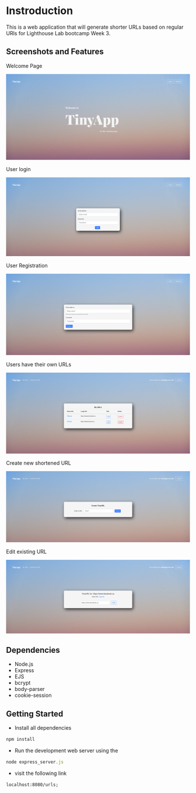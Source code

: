 # Instroduction

This is a web application that will generate shorter URLs based on regular URls for Lighthouse Lab bootcamp Week 3.

## Screenshots and Features

Welcome Page

![Welcome Page](./screenshots/_.png)

User login

![user Login](./screenshots/login_.png)

User Registration

![User Registration](./screenshots/register_.png)

Users have their own URLs

![private URLs](./screenshots/_urls.png)

Create new shortened URL

![Generate new short URL](./screenshots/_urls_new.png)

Edit existing URL

![URL edit](./screenshots/customizeURL_.png)

## Dependencies

- Node.js
- Express
- EJS
- bcrypt
- body-parser
- cookie-session

## Getting Started

- Install all dependencies

```javascript
npm install
```

- Run the development web server using the

```javascript
node express_server.js
```

- visit the following link

```
localhost:8080/urls;
```

